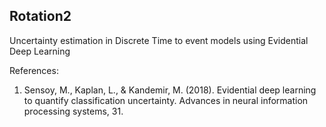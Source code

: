 ## Rotation2

Uncertainty estimation in Discrete Time to event models using Evidential Deep Learning 

References:
1. Sensoy, M., Kaplan, L., & Kandemir, M. (2018). Evidential deep learning to quantify classification uncertainty. Advances in neural information processing systems, 31. 
